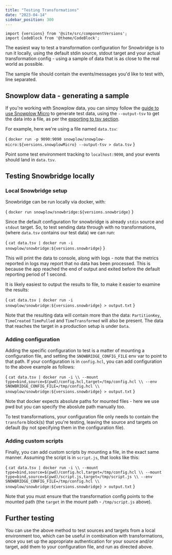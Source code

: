 ```yaml
---
title: "Testing Transformations"
date: "2023-04-14"
sidebar_position: 300
---
```


```mdx-code-block
import {versions} from '@site/src/componentVersions';
import CodeBlock from '@theme/CodeBlock';
```

The easiest way to test a transformation configuration for Snowbridge is to run it locally, using the default stdin source, stdout target and your actual transformation config - using a sample of data that is as close to the real world as possible.

The sample file should contain the events/messages you'd like to test with, line separated.

## Snowplow data - generating a sample

If you're working with Snowplow data, you can simpy follow the [guide to use Snowplow Micro](/docs/getting-started-with-micro/basic-usage/index.md) to generate test data, using the `--output-tsv` to get the data into a file, as per the [exporting to tsv section](/docs/getting-started-with-micro/basic-usage/index.md#exporting-events-to-tsv).

For example, here we're using a file named `data.tsv`:

<CodeBlock language="bash">{
`docker run -p 9090:9090 snowplow/snowplow-micro:${versions.snowplowMicro} --output-tsv > data.tsv`
}</CodeBlock>

Point some test environment tracking to `localhost:9090`, and your events should land in `data.tsv`.

## Testing Snowbridge locally

### Local Snowbridge setup

Snowbridge can be run locally via docker, with:

<CodeBlock language="bash">{
`docker run snowplow/snowbridge:${versions.snowbridge}`
}</CodeBlock>

Since the default configuration for snowbridge is already `stdin` source and `stdout` target. So, to test sending data through with no transformations, (where `data.tsv` contains our test data) we can run:

<CodeBlock language="bash">{
`cat data.tsv | docker run -i snowplow/snowbridge:${versions.snowbridge}`
}</CodeBlock>

This will print the data to console, along with logs - note that the metrics reported in logs may report that no data has been processed. This is because the app reached the end of output and exited before the default reporting period of 1 second.

It is likely easiest to output the results to file, to make it easier to examine the results:

<CodeBlock language="bash">{
`cat data.tsv | docker run -i snowplow/snowbridge:${versions.snowbridge} > output.txt`
}</CodeBlock>

Note that the resulting data will contain more than the data: `PartitionKey`, `TimeCreated` `TimePulled` and `TimeTransformed` will also be present. The data that reaches the target in a production setup is under `Data`.

### Adding configuration

Adding the specific configuration to test is a matter of mounting a configuration file, and setting the `SNOWBRIDGE_CONFIG_FILE` env var to point to that path. If your configuration is in `config.hcl`, you can add configuration to the above example as follows:

<CodeBlock language="bash">{
`cat data.tsv | docker run -i \\
    --mount type=bind,source=$(pwd)/config.hcl,target=/tmp/config.hcl \\
    --env SNOWBRIDGE_CONFIG_FILE=/tmp/config.hcl \\
    snowplow/snowbridge:${versions.snowbridge} > output.txt`
}</CodeBlock>

Note that docker expects absolute paths for mounted files - here we use pwd but you can specify the aboslute path manually too.

To test transformations, your configuration file only needs to contain the `transform` block(s) that you're testing, leaving the source and targets on default (by not specifying them in the configuration file).

### Adding custom scripts

Finally, you can add custom scripts by mounting a file, in the exact same manner. Assuming the script is in `script.js`, that looks like this:

<CodeBlock language="bash">{
`cat data.tsv | docker run -i \\
    --mount type=bind,source=$(pwd)/config.hcl,target=/tmp/config.hcl \\
    --mount type=bind,source=$(pwd)/script.js,target=/tmp/script.js \\
    --env SNOWBRIDGE_CONFIG_FILE=/tmp/config.hcl \\
    snowplow/snowbridge:${versions.snowbridge} > output.txt`
}</CodeBlock>

Note that you must ensure that the transformation config points to the mounted path (the `target` in the mount path - `/tmp/script.js` above).

## Further testing

You can use the above method to test sources and targets from a local environment too, which can be useful in combination with transformations, once you set up the appropriate authentication for your source and/or target, add them to your configuration file, and run as directed above.
